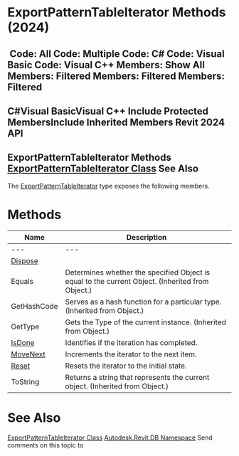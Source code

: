 # ExportPatternTableIterator Methods (2024)

﻿
 Code: All Code: Multiple Code: C# Code: Visual Basic Code: Visual C++  Members: Show All Members: Filtered Members: Filtered Members: Filtered   
---  
C#Visual BasicVisual C++
Include Protected MembersInclude Inherited Members
Revit 2024 API  
---  
ExportPatternTableIterator Methods  
[ExportPatternTableIterator Class](1c08a52a-3648-fa5f-c4d2-d42177608496.md "ExportPatternTableIterator Class") See Also  
---  
The [ExportPatternTableIterator](1c08a52a-3648-fa5f-c4d2-d42177608496.md "ExportPatternTableIterator Class") type exposes the following members.
# Methods
| Name | Description |
| --- | --- |
| --- | --- | --- |
| [Dispose](f05a67ab-e5ec-dfc1-e7eb-4121b8714d48.md "Dispose Method") |
| Equals | Determines whether the specified Object is equal to the current Object. (Inherited from Object.) |
| GetHashCode | Serves as a hash function for a particular type.  (Inherited from Object.) |
| GetType | Gets the Type of the current instance. (Inherited from Object.) |
| [IsDone](4d350e2f-8bdd-10aa-3139-18c9da18d84a.md "IsDone Method") | Identifies if the iteration has completed. |
| [MoveNext](1f14ae46-328e-fc3b-d642-6be96f090a2f.md "MoveNext Method") | Increments the iterator to the next item. |
| [Reset](e95a72ab-6d8c-0a0c-80bf-bd0acb8acb7e.md "Reset Method") | Resets the iterator to the initial state. |
| ToString | Returns a string that represents the current object. (Inherited from Object.) |

# See Also
[ExportPatternTableIterator Class](1c08a52a-3648-fa5f-c4d2-d42177608496.md "ExportPatternTableIterator Class")
[Autodesk.Revit.DB Namespace](87546ba7-461b-c646-cbb1-2cb8f5bff8b2.md "Autodesk.Revit.DB Namespace")
Send comments on this topic to 